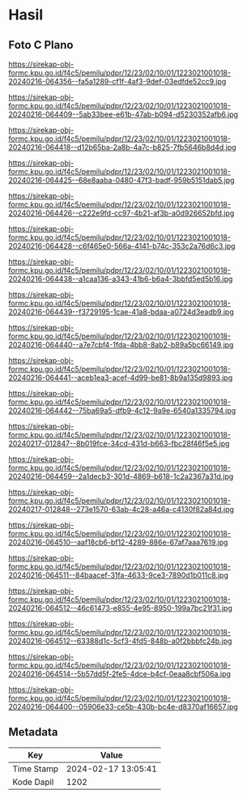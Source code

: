 # Hasil

## Foto C Plano

https://sirekap-obj-formc.kpu.go.id/f4c5/pemilu/pdpr/12/23/02/10/01/1223021001018-20240216-064356--fa5a1289-cf1f-4af3-9def-03edfde52cc9.jpg

https://sirekap-obj-formc.kpu.go.id/f4c5/pemilu/pdpr/12/23/02/10/01/1223021001018-20240216-064409--5ab33bee-e61b-47ab-b094-d5230352afb6.jpg

https://sirekap-obj-formc.kpu.go.id/f4c5/pemilu/pdpr/12/23/02/10/01/1223021001018-20240216-064418--d12b65ba-2a8b-4a7c-b825-7fb5646b8d4d.jpg

https://sirekap-obj-formc.kpu.go.id/f4c5/pemilu/pdpr/12/23/02/10/01/1223021001018-20240216-064425--68e8aaba-0480-47f3-badf-959b5151dab5.jpg

https://sirekap-obj-formc.kpu.go.id/f4c5/pemilu/pdpr/12/23/02/10/01/1223021001018-20240216-064426--c222e9fd-cc97-4b21-af3b-a0d926652bfd.jpg

https://sirekap-obj-formc.kpu.go.id/f4c5/pemilu/pdpr/12/23/02/10/01/1223021001018-20240216-064428--c6f465e0-566a-4141-b74c-353c2a76d6c3.jpg

https://sirekap-obj-formc.kpu.go.id/f4c5/pemilu/pdpr/12/23/02/10/01/1223021001018-20240216-064438--a1caa136-a343-41b6-b6a4-3bbfd5ed5b16.jpg

https://sirekap-obj-formc.kpu.go.id/f4c5/pemilu/pdpr/12/23/02/10/01/1223021001018-20240216-064439--f3729195-1cae-41a8-bdaa-a0724d3eadb9.jpg

https://sirekap-obj-formc.kpu.go.id/f4c5/pemilu/pdpr/12/23/02/10/01/1223021001018-20240216-064440--a7e7cbf4-1fda-4bb8-8ab2-b89a5bc66149.jpg

https://sirekap-obj-formc.kpu.go.id/f4c5/pemilu/pdpr/12/23/02/10/01/1223021001018-20240216-064441--aceb1ea3-acef-4d99-be81-8b9a135d9893.jpg

https://sirekap-obj-formc.kpu.go.id/f4c5/pemilu/pdpr/12/23/02/10/01/1223021001018-20240216-064442--75ba69a5-dfb9-4c12-9a9e-6540a1335794.jpg

https://sirekap-obj-formc.kpu.go.id/f4c5/pemilu/pdpr/12/23/02/10/01/1223021001018-20240217-012847--8b019fce-34cd-431d-b663-fbc28f46f5e5.jpg

https://sirekap-obj-formc.kpu.go.id/f4c5/pemilu/pdpr/12/23/02/10/01/1223021001018-20240216-064459--2a1decb3-301d-4869-b618-1c2a2367a31d.jpg

https://sirekap-obj-formc.kpu.go.id/f4c5/pemilu/pdpr/12/23/02/10/01/1223021001018-20240217-012848--273e1570-63ab-4c28-a46a-c4130f82a84d.jpg

https://sirekap-obj-formc.kpu.go.id/f4c5/pemilu/pdpr/12/23/02/10/01/1223021001018-20240216-064510--aaf18cb6-bf12-4289-886e-67af7aaa7619.jpg

https://sirekap-obj-formc.kpu.go.id/f4c5/pemilu/pdpr/12/23/02/10/01/1223021001018-20240216-064511--84baacef-31fa-4633-9ce3-7890d1b011c8.jpg

https://sirekap-obj-formc.kpu.go.id/f4c5/pemilu/pdpr/12/23/02/10/01/1223021001018-20240216-064512--46c61473-e855-4e95-8950-199a7bc21f31.jpg

https://sirekap-obj-formc.kpu.go.id/f4c5/pemilu/pdpr/12/23/02/10/01/1223021001018-20240216-064512--63388d1c-5cf3-4fd5-848b-a0f2bbbfc24b.jpg

https://sirekap-obj-formc.kpu.go.id/f4c5/pemilu/pdpr/12/23/02/10/01/1223021001018-20240216-064514--5b57dd5f-2fe5-4dce-b4cf-0eaa8cbf506a.jpg

https://sirekap-obj-formc.kpu.go.id/f4c5/pemilu/pdpr/12/23/02/10/01/1223021001018-20240216-064400--05906e33-ce5b-430b-bc4e-d8370af16657.jpg


## Metadata

| Key        | Value               |
| ---------- | ------------------- |
| Time Stamp | 2024-02-17 13:05:41 |
| Kode Dapil | 1202                |



